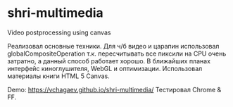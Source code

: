 # shri-multimedia
Video postprocessing using canvas

Реализовал основные техники.
Для ч/б видео и царапин использовал globalCompositeOperation т.к. пересчитывать все пиксили на CPU очень затратно, а данный способ работает хорошо.
В ближайших планах интерфейс киноглушителя, WebGL и оптимизации.
Использовал материалы книги HTML 5 Canvas.

Demo: https://vchagaev.github.io/shri-multimedia/
Тестировал Chrome & FF.
